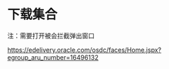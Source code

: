 # 下载集合

注：需要打开被会拦截弹出窗口

<https://edelivery.oracle.com/osdc/faces/Home.jspx?egroup_aru_number=16496132>
